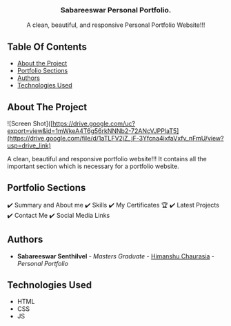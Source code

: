 
<br/>
<p align="center">
  <!-- <a href="https://github.com/ShaanCoding/ReadME-Generator">
    <img src="images/logo.png" alt="Logo" width="80" height="80">
  </a> -->

  <h3 align="center">Sabareeswar Personal Portfolio.</h3>

  <p align="center">
    A clean, beautiful, and responsive Personal Portfolio Website!!!
  </p>
</p>



## Table Of Contents

* [About the Project](#about-the-project)
* [Portfolio Sections](#portfolio-sections)
* [Authors](#authors)
* [Technologies Used](#technologies-used)

## About The Project

![Screen Shot]([https://drive.google.com/uc?export=view&id=1mWkeA4T6g56rkNNNb2-72ANcVJPPlaT5](https://drive.google.com/file/d/1aTLFV2jZ_jF-3Yfcna4ixfaVxfv_nFmU/view?usp=drive_link)

A clean, beautiful and responsive portfolio website!!!
It contains all the important section which is necessary for a portfolio website.

## Portfolio Sections

✔️ Summary and About me
✔️ Skills
✔️ My Certificates 🏆
✔️ Latest Projects
✔️ Contact Me
✔️ Social Media Links




## Authors

* **Sabareeswar Senthilvel** - *Masters Graduate* - [Himanshu Chaurasia](https://github.com/Himanshuchaurasia9) - *Personal Portfolio*

## Technologies Used

* HTML
* CSS
* JS
